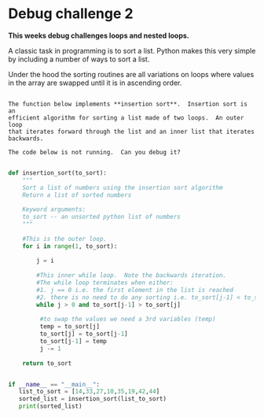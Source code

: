 # Debug challenge 2

**This weeks debug challenges loops and nested loops.**

A classic task in programming is to sort a list.  Python makes this 
very simple by including a number of ways to sort a list.  

Under the hood the sorting routines are all variations on loops 
where values in the array are swapped until it is in ascending order.

```{admonition} Challenge

The function below implements **insertion sort**.  Insertion sort is an 
efficient algorithm for sorting a list made of two loops.  An outer loop
that iterates forward through the list and an inner list that iterates backwards.

The code below is not running.  Can you debug it?
```

```python

def insertion_sort(to_sort):
    """
    Sort a list of numbers using the insertion sort algorithm
    Return a list of sorted numbers
    
    Keyword arguments:
    to_sort -- an unsorted python list of numbers
    """
    
    #This is the outer loop.
    for i in range(1, to_sort):
        
        j = i
        
        #This inner while loop.  Note the backwards iteration.
        #The while loop terminates when either:
        #1. j == 0 i.e. the first element in the list is reached
        #2. there is no need to do any sorting i.e. to_sort[j-1] < to_sort[j]
        while j > 0 and to_sort[j-1] > to_sort[j]
            
         #to swap the values we need a 3rd variables (temp)
         temp = to_sort[j]
         to_sort[j] = to_sort[j-1]
         to_sort[j-1] = temp
         j -= 1
        
    return to_sort


if __name__ == "__main__":
   list_to_sort = [14,33,27,10,35,19,42,44]
   sorted_list = insertion_sort(list_to_sort)
   print(sorted_list)

```